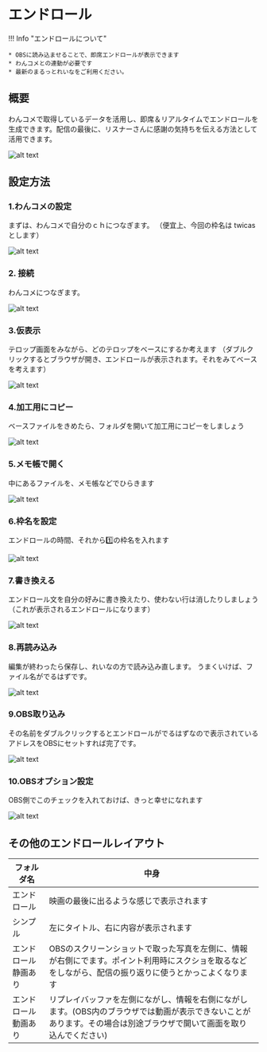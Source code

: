 # エンドロール

!!! Info "エンドロールについて"

    * OBSに読み込ませることで、即席エンドロールが表示できます
    * わんコメとの連動が必要です 
    * 最新のまるっとれいなをご利用ください。

## 概要

わんコメで取得しているデータを活用し、即席＆リアルタイムでエンドロールを生成できます。配信の最後に、リスナーさんに感謝の気持ちを伝える方法として活用できます。

![alt text](pict/image03.png)

## 設定方法

### 1.わんコメの設定

まずは、わんコメで自分のｃｈにつなぎます。
（便宜上、今回の枠名は twicas とします）

![alt text](pict/image.png)

### 2. 接続

わんコメにつなぎます。

![alt text](pict/image-1.png)

### 3.仮表示

テロップ画面をみながら、どのテロップをベースにするか考えます
（ダブルクリックするとブラウザが開き、エンドロールが表示されます。それをみてベースを考えます）

![alt text](pict/image-2.png)

### 4.加工用にコピー

ベースファイルをきめたら、フォルダを開いて加工用にコピーをしましょう

![alt text](pict/image-3.png)

### 5.メモ帳で開く

中にあるファイルを、メモ帳などでひらきます

![alt text](pict/image-4.png)

### 6.枠名を設定

エンドロールの時間、それから1️⃣の枠名を入れます

![alt text](pict/image-5.png)

### 7.書き換える

エンドロール文を自分の好みに書き換えたり、使わない行は消したりしましょう（これが表示されるエンドロールになります）

![alt text](pict/image-6.png)

### 8.再読み込み

編集が終わったら保存し、れいなの方で読み込み直します。
うまくいけば、ファイル名がでるはずです。

![alt text](pict/image-7.png)

### 9.OBS取り込み

その名前をダブルクリックするとエンドロールがでるはずなので表示されているアドレスをOBSにセットすれば完了です。

![alt text](pict/image-8.png)

### 10.OBSオプション設定

OBS側でこのチェックを入れておけば、きっと幸せになれます

![alt text](pict/image-9.png)

## その他のエンドロールレイアウト

|フォルダ名      | 中身                      | 
|----------------|---------------------------|
|エンドロール    |映画の最後に出るような感じで表示されます|
|シンプル        |左にタイトル、右に内容が表示されます|
|エンドロール静画あり|OBSのスクリーンショットで取った写真を左側に、情報が右側にでます。ポイント利用時にスクショを取るなどをしながら、配信の振り返りに使うとかっこよくなります|
|エンドロール動画あり|リプレイバッファを左側にながし、情報を右側にながします。(OBS内のブラウザでは動画が表示できないことがあります。その場合は別途ブラウザで開いて画面を取り込んでください)|
